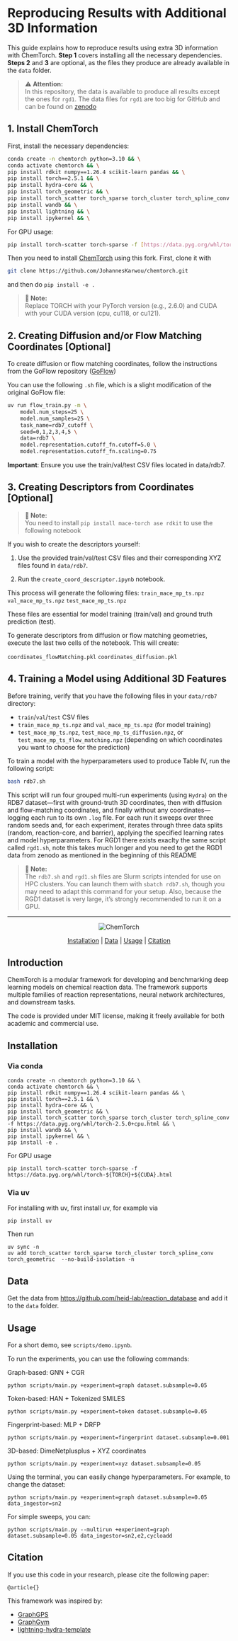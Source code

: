 # Reproducing Results with Additional 3D Information

This guide explains how to reproduce results using extra 3D information with ChemTorch. **Step 1** covers installing all the necessary dependencies. **Steps 2** and **3** are optional, as the files they produce are already available in the `data` folder.


> **⚠️ Attention:**  
> In this repository, the data is available to produce all results except the ones for `rgd1`. The data files for `rgd1` are too big for GitHub and can be found on [zenodo](https://zenodo.org/records/15488056)


## 1. Install ChemTorch

First, install the necessary dependencies: 


```bash
conda create -n chemtorch python=3.10 && \
conda activate chemtorch && \
pip install rdkit numpy==1.26.4 scikit-learn pandas && \
pip install torch==2.5.1 && \
pip install hydra-core && \
pip install torch_geometric && \
pip install torch_scatter torch_sparse torch_cluster torch_spline_conv -f https://data.pyg.org/whl/torch-2.5.0+cpu.html && \
pip install wandb && \
pip install lightning && \
pip install ipykernel && \
```

For GPU usage:
```bash
pip install torch-scatter torch-sparse -f [https://data.pyg.org/whl/torch-$](https://data.pyg.org/whl/torch-$){TORCH}+${CUDA}.html
```

Then you need to install [ChemTorch](https://github.com/heid-lab/chemtorch) using this fork. First, clone it with
```bash
git clone https://github.com/JohannesKarwou/chemtorch.git
``` 
and then do `pip install -e .`

> **📝 Note:**  
> Replace TORCH with your PyTorch version (e.g., 2.6.0) and CUDA with your CUDA version (cpu, cu118, or cu121).

## 2. Creating Diffusion and/or Flow Matching Coordinates [Optional]

To create diffusion or flow matching coordinates, follow the instructions from the GoFlow repository ([GoFlow](https://github.com/heid-lab/goflow))

You can use the following `.sh` file, which is a slight modification of the original GoFlow file:

```bash
uv run flow_train.py -m \
    model.num_steps=25 \
    model.num_samples=25 \
    task_name=rdb7_cutoff \
    seed=0,1,2,3,4,5 \
    data=rdb7 \
    model.representation.cutoff_fn.cutoff=5.0 \
    model.representation.cutoff_fn.scaling=0.75
```
**Important**: Ensure you use the train/val/test CSV files located in data/rdb7.

## 3. Creating Descriptors from Coordinates [Optional]

> **📝 Note:**  
> You need to install `pip install mace-torch ase rdkit` to use the following notebook


If you wish to create the descriptors yourself:

  1.  Use the provided train/val/test CSV files and their corresponding XYZ files found in `data/rdb7`.

   2.  Run the `create_coord_descriptor.ipynb` notebook.

This process will generate the following files:
`train_mace_mp_ts.npz`
`val_mace_mp_ts.npz`
`test_mace_mp_ts.npz`

These files are essential for model training (train/val) and ground truth prediction (test).

To generate descriptors from diffusion or flow matching geometries, execute the last two cells of the notebook. This will create:

`coordinates_flowMatching.pkl`
`coordinates_diffusion.pkl`

## 4. Training a Model using Additional 3D Features

Before training, verify that you have the following files in your `data/rdb7` directory:

* `train`/`val`/`test` CSV files
* `train_mace_mp_ts.npz` and `val_mace_mp_ts.npz` (for model training)
* `test_mace_mp_ts.npz`, `test_mace_mp_ts_diffusion.npz`, or `test_mace_mp_ts_flow_matching.npz` (depending on which coordinates you want to choose for the prediction)

To train a model with the hyperparameters used to produce Table IV, run the following script:

```bash
bash rdb7.sh
```

This script will run four grouped multi-run experiments (using `Hydra`) on the RDB7 dataset—first with ground-truth 3D coordinates, then with diffusion and flow-matching coordinates, and finally without any coordinates—logging each run to its own `.log` file. For each run it sweeps over three random seeds and, for each experiment, iterates through three data splits (random, reaction-core, and barrier), applying the specified learning rates and model hyperparameters. For RGD1 there exists exaclty the same script called `rgd1.sh`, note this takes much longer and you need to get the RGD1 data from zenodo as mentioned in the beginning of this README

> **📝 Note:**  
> The `rdb7.sh` and `rgd1.sh` files are Slurm scripts intended for use on HPC clusters. You can launch them with `sbatch rdb7.sh`, though you may need to adapt this command for your setup.
> Also, because the RGD1 dataset is very large, it’s strongly recommended to run it on a GPU.

-------------------------------

<div align="center">

![ChemTorch](images/chemtorch.png)

[Installation](#installation) | [Data](#data) | [Usage](#usage) | [Citation](#citation)

</div>

## Introduction

ChemTorch is a modular framework for developing and benchmarking deep learning models on chemical reaction data. The framework supports multiple families of reaction representations, neural network architectures, and downstream tasks.

The code is provided under MIT license, making it freely available for both academic and commercial use.

## Installation

### Via conda

```
conda create -n chemtorch python=3.10 && \
conda activate chemtorch && \
pip install rdkit numpy==1.26.4 scikit-learn pandas && \
pip install torch==2.5.1 && \
pip install hydra-core && \
pip install torch_geometric && \
pip install torch_scatter torch_sparse torch_cluster torch_spline_conv -f https://data.pyg.org/whl/torch-2.5.0+cpu.html && \
pip install wandb && \
pip install ipykernel && \
pip install -e .
```

For GPU usage
```
pip install torch-scatter torch-sparse -f https://data.pyg.org/whl/torch-${TORCH}+${CUDA}.html
```

### Via uv

For installing with uv, first install uv, for example via
```
pip install uv
```

Then run
```
uv sync -n
uv add torch_scatter torch_sparse torch_cluster torch_spline_conv torch_geometric  --no-build-isolation -n
```

## Data

Get the data from https://github.com/heid-lab/reaction_database and add it to the `data` folder.

## Usage

For a short demo, see `scripts/demo.ipynb`.

To run the experiments, you can use the following commands:

Graph-based: GNN + CGR
```
python scripts/main.py +experiment=graph dataset.subsample=0.05
```
Token-based: HAN + Tokenized SMILES
```
python scripts/main.py +experiment=token dataset.subsample=0.05
```
Fingerprint-based: MLP + DRFP
```
python scripts/main.py +experiment=fingerprint dataset.subsample=0.001
```
3D-based: DimeNetplusplus + XYZ coordinates
```
python scripts/main.py +experiment=xyz dataset.subsample=0.05
```

Using the terminal, you can easily change hyperparameters. For example, to change the dataset:
``` 
python scripts/main.py +experiment=graph dataset.subsample=0.05 data_ingestor=sn2
```

For simple sweeps, you can:
```
python scripts/main.py --multirun +experiment=graph dataset.subsample=0.05 data_ingestor=sn2,e2,cycloadd
```

## Citation
If you use this code in your research, please cite the following paper:

```
@article{}
```

This framework was inspired by:
- [GraphGPS](https://github.com/rampasek/GraphGPS/tree/main)
- [GraphGym](https://github.com/snap-stanford/GraphGym)
- [lightning-hydra-template](https://github.com/ashleve/lightning-hydra-template)
